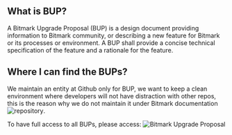 ## What is BUP?
A Bitmark Upgrade Proposal (BUP) is a design document providing
information to Bitmark community, or describing a new feature for
Bitmark or its processes or environment. A BUP shall provide a
concise technical specification of the feature and a rationale for the
feature.

## Where I can find the BUPs?
We maintain an entity at Github only for BUP, we want to keep a clean 
environment where developers will not have distraction with other
repos, this is the reason why we do not maintain it under
Bitmark documentation ![repository](https://github.com/bitmark-inc/docs).

To have full access to all BUPs, please access: ![Bitmark Upgrade Proposal](https://github.com/bitmark-inc/docs)
